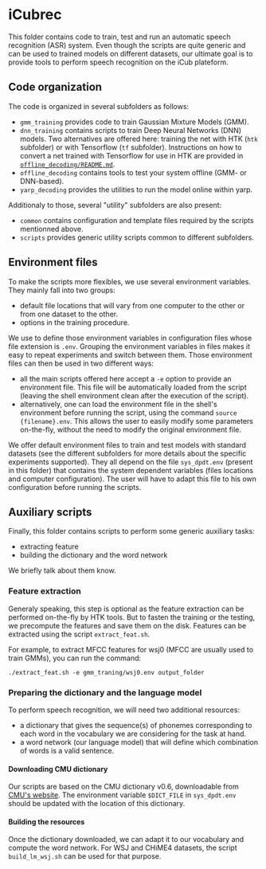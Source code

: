 # iCubrec

This folder contains code to train, test and run an automatic speech
recognition (ASR) system. Even though the scripts are quite generic and can be
used to trained models on different datasets, our ultimate goal is to provide
tools to perform speech recognition on the iCub plateform.

<!-- The code proposed here is based on the Hidden Markov Model ToolKit (HTK)
version 3.5.-->

## Code organization

The code is organized in several subfolders as follows:
* `gmm_training` provides code to train Gaussian Mixture Models (GMM).
* `dnn_training` contains scripts to train Deep Neural Networks (DNN) models.
  Two alternatives are offered here: training the net with HTK (`htk`
subfolder) or with Tensorflow (`tf` subfolder). Instructions on how to convert
a net trained with Tensorflow for use in HTK are provided in
[`offline_decoding/README.md`](offline_decoding#how-to-convert-tf-net-to-htk-format).
* `offline_decoding` contains tools to test your system offline (GMM- or
  DNN-based).
* `yarp_decoding` provides the utilities to run the model online within yarp.

Additionaly to those, several "utility" subfolders are also present:
* `common` contains configuration and template files required by the scripts
  mentionned above.
* `scripts` provides generic utility scripts common to different subfolders.

## Environment files

To make the scripts more flexibles, we use several environment variables. They
mainly fall into two groups:
* default file locations that will vary from one computer to the other or from
  one dataset to the other.
* options in the training procedure.

We use to define those environment variables in configuration files whose file
extension is `.env`. Grouping the environment variables in files makes it easy
to repeat experiments and switch between them. Those environment files can then
be used in two different ways:
* all the main scripts offered here accept a `-e` option to provide an
  environment file. This file will be automatically loaded from the script
(leaving the shell environment clean after the execution of the script).
* alternatively, one can load the environment file in the shell's environment
  before running the script, using the command `source {filename}.env`. This
allows the user to easily modify some parameters on-the-fly, without the need
to modify the original environment file.

We offer default environment files to train and test models with standard
datasets (see the different subfolders for more details about the specific
experiments supported). They all depend on the file `sys_dpdt.env` (present in
this folder) that contains the system dependent variables (files locations and
computer configuration). The user will have to adapt this file to his own
configuration before running the scripts.

## Auxiliary scripts

Finally, this folder contains scripts to perform some generic auxiliary tasks:
* extracting feature
* building the dictionary and the word network

We briefly talk about them know.

### Feature extraction

Generaly speaking, this step is optional as the feature extraction can be
performed on-the-fly by HTK tools. But to fasten the training or the testing,
we precompute the features and save them on the disk. Features can be extracted
using the script `extract_feat.sh`.

For example, to extract MFCC features for wsj0 (MFCC are usually used to train
GMMs), you can run the command:

    ./extract_feat.sh -e gmm_traning/wsj0.env output_folder

### Preparing the dictionary and the language model

To perform speech recognition, we will need two additional resources:
* a dictionary that gives the sequence(s) of phonemes corresponding to each
  word in the vocabulary we are considering for the task at hand.
* a word network (our language model) that will define which combination of
  words is a valid sentence.

#### Downloading CMU dictionary

Our scripts are based on the CMU dictionary v0.6, downloadable from [CMU's
website](http://www.speech.cs.cmu.edu/cgi-bin/cmudict). The environment
variable `$DICT_FILE` in `sys_dpdt.env` should be updated with the location of
this dictionary.

#### Building the resources

Once the dictionary downloaded, we can adapt it to our vocabulary and compute
the word network.  For WSJ and CHiME4 datasets, the script `build_lm_wsj.sh`
can be used for that purpose.
